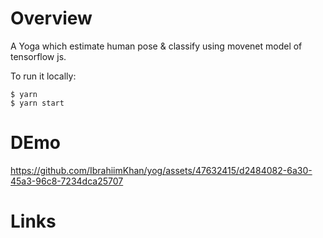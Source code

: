 # Overview

A Yoga which estimate human pose  & classify  using movenet model of tensorflow js. 


To run it locally:

```
$ yarn
$ yarn start
```

# DEmo

https://github.com/IbrahiimKhan/yog/assets/47632415/d2484082-6a30-45a3-96c8-7234dca25707

# Links

[posedetection]: https://github.com/tensorflow/tfjs-models/tree/master/pose-detection
[tfhub]: https://tfhub.dev/google/tfjs-model/movenet/singlepose/lightning/4
[tfjs-react-native]: https://github.com/tensorflow/tfjs/tree/master/tfjs-react-native
[screenshots]: https://photos.app.goo.gl/U972ww4HpaKPK6jEA
[readme]: https://github.com/tensorflow/tfjs-examples/blob/master/react-native/README.md
